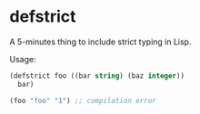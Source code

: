 # defstrict

A 5-minutes thing to include strict typing in Lisp.

Usage:

```lisp
(defstrict foo ((bar string) (baz integer))
  bar)

(foo "foo" "1") ;; compilation error
```

